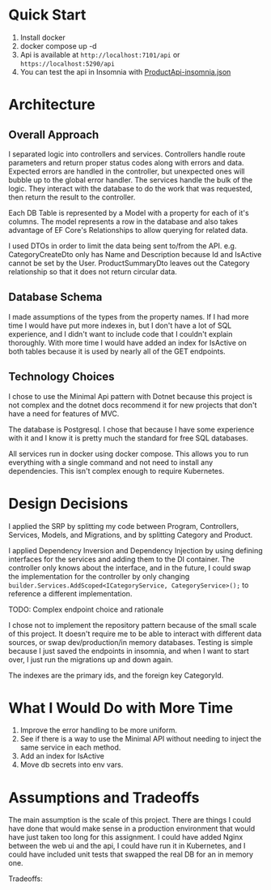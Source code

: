 # Quick Start
1. Install docker
2. docker compose up -d
3. Api is available at `http://localhost:7101/api` or `https://localhost:5290/api`
4. You can test the api in Insomnia with [ProductApi-insomnia.json](../Insomnia/ProductApi-insomnia.json)

# Architecture

## Overall Approach
I separated logic into controllers and services. Controllers handle route parameters and return proper status codes along with errors and data. Expected errors are handled in the controller, but unexpected ones will bubble up to the global error handler. The services handle the bulk of the logic. They interact with the database to do the work that was requested, then return the result to the controller.

Each DB Table is represented by a Model with a property for each of it's columns. The model represents a row in the database and also takes advantage of EF Core's Relationships to allow querying for related data. 

I used DTOs in order to limit the data being sent to/from the API. e.g. CategoryCreateDto only has Name and Description because Id and IsActive cannot be set by the User. ProductSummaryDto leaves out the Category relationship so that it does not return circular data.

## Database Schema
I made assumptions of the types from the property names. If I had more time I would have put more indexes in, but I don't have a lot of SQL experience, and I didn't want to include code that I couldn't explain thoroughly.
With more time I would have added an index for IsActive on both tables because it is used by nearly all of the GET endpoints.

## Technology Choices

I chose to use the Minimal Api pattern with Dotnet because this project is not complex and the dotnet docs recommend it for new projects that don't have a need for features of MVC.

The database is Postgresql. I chose that because I have some experience with it and I know it is pretty much the standard for free SQL databases.

All services run in docker using docker compose. This allows you to run everything with a single command and not need to install any
dependencies. This isn't complex enough to require Kubernetes.

# Design Decisions

I applied the SRP by splitting my code between Program, Controllers, Services, Models, and Migrations, and by splitting Category and Product. 

I applied Dependency Inversion and Dependency Injection by using defining interfaces for the services and adding them to the DI container. The controller only knows about the interface, and in the future, I could swap the implementation for the controller by only changing
`builder.Services.AddScoped<ICategoryService, CategoryService>();` to reference a different implementation.

TODO: Complex endpoint choice and rationale

I chose not to implement the repository pattern because of the small scale of this project. It doesn't require me to be able to interact with different data sources, or swap dev/production/in memory databases. Testing is simple because I just saved the endpoints in insomnia, and when I want to start over, I just run the migrations up and down again.

The indexes are the primary ids, and the foreign key CategoryId.

# What I Would Do with More Time

1. Improve the error handling to be more uniform.
2. See if there is a way to use the Minimal API without needing to inject the same service in each method.
3. Add an index for IsActive
4. Move db secrets into env vars.

# Assumptions and Tradeoffs

The main assumption is the scale of this project. There are things I could have done that would make sense in a production environment that would have just taken too long for this assignment. I could have added Nginx between the web ui and the api, I could have run it in Kubernetes, and I could have included unit tests that swapped the real DB for an in memory one.

Tradeoffs: 



